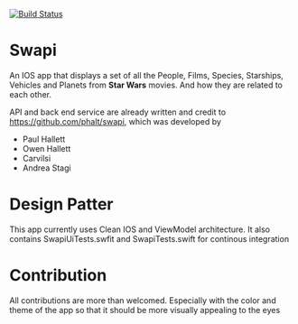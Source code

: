 [![Build Status](https://travis-ci.com/tdle94/Swapi-Mobile-App.svg?branch=master)](https://travis-ci.com/tdle94/Swapi-Mobile-App)

# Swapi

An IOS app that displays a set of all the People, Films, Species, Starships, Vehicles and Planets from **Star Wars** movies. And how they are related to each other.

API and back end service are already written and credit to https://github.com/phalt/swapi, which was developed by

* Paul Hallett
* Owen Hallett
* Carvilsi
* Andrea Stagi

# Design Patter

This app currently uses Clean IOS and ViewModel architecture. It also contains SwapiUiTests.swfit and SwapiTests.swift for continous integration

# Contribution

All contributions are more than welcomed. Especially with the color and theme of the app so that it should be more visually appealing to the eyes
